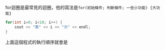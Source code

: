 for迴圈是最常見的迴圈，他的寫法是`for(初始條件; 判斷條件; 一些小功能) {大功能}`

```cpp
for(int i=0; i<10; i++) {
    cout << "第" << i << "次" << endl;
}
```

上面這個程式的執行順序就會是
